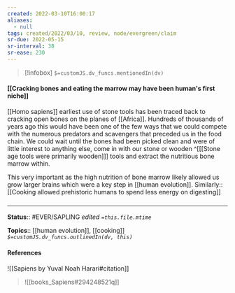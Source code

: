 ```yaml
---
created: 2022-03-10T16:00:17 
aliases:
  - null
tags: created/2022/03/10, review, node/evergreen/claim
sr-due: 2022-05-15
sr-interval: 38
sr-ease: 230
---
```

> [!infobox]
`$=customJS.dv_funcs.mentionedIn(dv)`

#### [[Cracking bones and eating the marrow may have been human's first niche]] 

[[Homo sapiens]] earliest use of stone tools has been traced back to cracking open bones on the planes of [[Africa]]. Hundreds of thousands of years ago this would have been one of the few ways that we could compete with the numerous predators and scavengers that preceded us in the food chain. We could wait until the bones had been picked clean and were of little interest to anything else, come in with our stone or wooden
^[[[Stone age tools were primarily wooden]]]
tools and extract the nutritious bone marrow within. 

This very important as the high nutrition of bone marrow likely allowed us grow larger brains which were a key step in [[human evolution]].
Similarly:: [[Cooking allowed prehistoric humans to spend less energy on digesting]]

### <hr class="footnote"/>

**Status**:: #EVER/SAPLING 
*edited `=this.file.mtime`*

**Topics**:: [[human evolution]], [[cooking]]
*`$=customJS.dv_funcs.outlinedIn(dv, this)`*

#### References

![[Sapiens by Yuval Noah Harari#citation]]

> ![[books_Sapiens#294248521q]]
